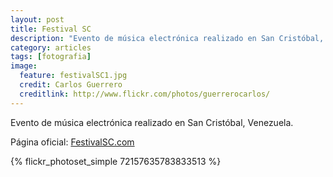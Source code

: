 ```yaml
---
layout: post
title: Festival SC 
description: "Evento de música electrónica realizado en San Cristóbal, Venezuela."
category: articles
tags: [fotografia]
image:
  feature: festivalSC1.jpg
  credit: Carlos Guerrero
  creditlink: http://www.flickr.com/photos/guerrerocarlos/
---
```


Evento de música electrónica realizado en San Cristóbal, Venezuela.

Página oficial: <a href='http://festivalsc.com'>FestivalSC.com</a>

{% flickr_photoset_simple 72157635783833513 %}

